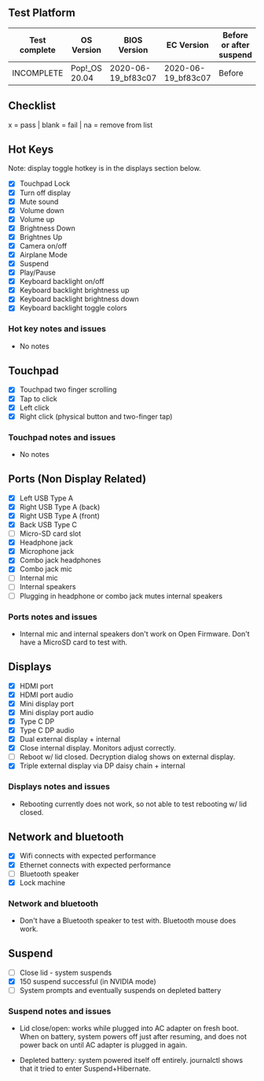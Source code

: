 ## Test Platform

| Test complete | OS Version    | BIOS Version | EC Version | Before or after suspend |
| ------------- | ------------- | ------------ | ---------- | ----------------------- |
| INCOMPLETE | Pop!\_OS 20.04 | 2020-06-19_bf83c07 | 2020-06-19_bf83c07 | Before      |

## Checklist
x = pass | blank = fail | na = remove from list

## Hot Keys

Note: display toggle hotkey is in the displays section below.

- [x] Touchpad Lock
- [X] Turn off display
- [X] Mute sound
- [X] Volume down
- [X] Volume up
- [X] Brightness Down
- [X] Brightnes Up
- [X] Camera on/off
- [X] Airplane Mode
- [X] Suspend
- [X] Play/Pause
- [X] Keyboard backlight on/off
- [X] Keyboard backlight brightness up
- [X] Keyboard backlight brightness down
- [X] Keyboard backlight toggle colors

### Hot key notes and issues

- No notes

## Touchpad

- [x] Touchpad two finger scrolling 
- [X] Tap to click
- [X] Left click
- [X] Right click (physical button and two-finger tap)

### Touchpad notes and issues

- No notes

## Ports (Non Display Related)

- [X] Left USB Type A
- [X] Right USB Type A (back)
- [X] Right USB Type A (front)
- [X] Back USB Type C
- [ ] Micro-SD card slot
- [X] Headphone jack
- [X] Microphone jack
- [X] Combo jack headphones
- [X] Combo jack mic
- [ ] Internal mic
- [ ] Internal speakers
- [ ] Plugging in headphone or combo jack mutes internal speakers

### Ports notes and issues

- Internal mic and internal speakers don't work on Open Firmware. Don't have a MicroSD card to test with.

## Displays

- [x] HDMI port
- [X] HDMI port audio
- [X] Mini display port
- [X] Mini display port audio
- [X] Type C DP
- [X] Type C DP audio
- [X] Dual external display + internal
- [X] Close internal display. Monitors adjust correctly.
- [ ] Reboot w/ lid closed. Decryption dialog shows on external display.
- [X] Triple external display via DP daisy chain + internal

### Displays notes and issues

- Rebooting currently does not work, so not able to test rebooting w/ lid closed.

## Network and bluetooth

- [X] Wifi connects with expected performance
- [X] Ethernet connects with expected performance
- [ ] Bluetooth speaker
- [X] Lock machine

### Network and bluetooth

- Don't have a Bluetooth speaker to test with. Bluetooth mouse does work.

## Suspend

- [ ] Close lid - system suspends
- [X] 150 suspend successful (in NVIDIA mode)
- [ ] System prompts and eventually suspends on depleted battery

### Suspend notes and issues

- Lid close/open: works while plugged into AC adapter on fresh boot. When on battery, system powers off just after resuming, and does not power back on until AC adapter is plugged in again.

- Depleted battery: system powered itself off entirely. journalctl shows that it tried to enter Suspend+Hibernate.
